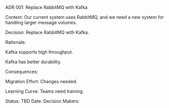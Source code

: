 ADR 001: Replace RabbitMQ with Kafka

Context: Our current system uses RabbitMQ, and we need a new system for handling larger message volumes.

Decision: Replace RabbitMQ with Kafka.

Rationale:

Kafka supports high throughput.

Kafka has better durability.

Consequences:

Migration Effort: Changes needed.

Learning Curve: Teams need training.

Status: TBD Date: Decision Makers: